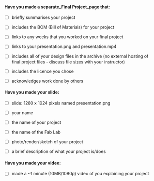 #### Have you made a separate\_Final Project\_page that:

* [ ] briefly summarises your project

* [ ] includes the BOM \(Bill of Materials\) for your project

* [ ] links to any weeks that you worked on your final project

* [ ] links to your presentation.png and presentation.mp4

* [ ] includes all of your design files in the archive \(no external hosting of final project files - discuss file sizes with your instructor\)

* [ ] includes the licence you chose

* [ ] acknowledges work done by others

#### Have you made your slide:

* [ ] slide: 1280 x 1024 pixels named presentation.png

* [ ] your name

* [ ] the name of your project

* [ ] the name of the Fab Lab

* [ ] photo/render/sketch of your project

* [ ] a brief description of what your project is/does

#### Have you made your video:

* [ ] made a ~1 minute \(10MB/1080p\) video of you explaining your project



